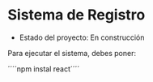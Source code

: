 <h1> Sistema de Registro</h1>

- Estado del proyecto: En construcción

Para ejecutar el sistema, debes poner:

´´´´npm instal react´´´´
